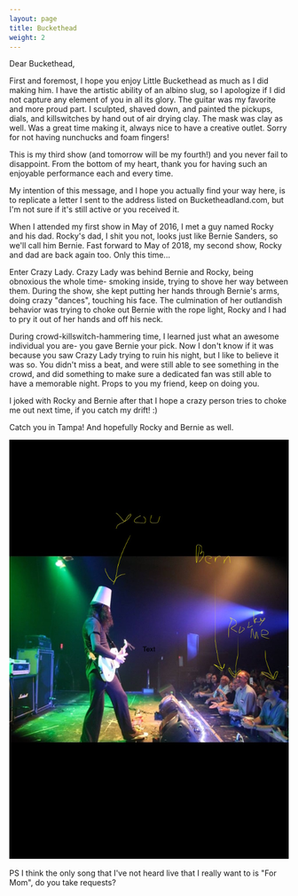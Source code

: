 ```yaml
---
layout: page
title: Buckethead
weight: 2
---
```


Dear Buckethead,

First and foremost, I hope you enjoy Little Buckethead as much as I did making him. I have the artistic ability of an albino slug, so I apologize if I did not capture any element of you in all its glory. The guitar was my favorite and more proud part. I sculpted, shaved down, and painted the pickups, dials, and killswitches by hand out of air drying clay. The mask was clay as well. Was a great time making it, always nice to have a creative outlet. Sorry for not having nunchucks and foam fingers!

This is my third show (and tomorrow will be my fourth!) and you never fail to disappoint. From the bottom of my heart, thank you for having such an enjoyable performance each and every time. 

My intention of this message, and I hope you actually find your way here, is to replicate a letter I sent to the address listed on Bucketheadland.com, but I'm not sure if it's still active or you received it.

When I attended my first show in May of 2016, I met a guy named Rocky and his dad. Rocky's dad, I shit you not, looks just like Bernie Sanders, so we'll call him Bernie. Fast forward to May of 2018, my second show, Rocky and dad are back again too. Only this time...

Enter Crazy Lady. Crazy Lady was behind Bernie and Rocky, being obnoxious the whole time- smoking inside, trying to shove her way between them. During the show, she kept putting her hands through Bernie's arms, doing crazy "dances", touching his face. The culmination of her outlandish behavior was trying to choke out Bernie with the rope light, Rocky and I had to pry it out of her hands and off his neck. 

During crowd-killswitch-hammering time, I learned just what an awesome individual you are- you gave Bernie your pick. Now I don't know if it was because you saw Crazy Lady trying to ruin his night, but I like to believe it was so. You didn't miss a beat, and were still able to see something in the crowd, and did something to make sure a dedicated fan was still able to have a memorable night. Props to you my friend, keep on doing you.

I joked with Rocky and Bernie after that I hope a crazy person tries to choke me out next time, if you catch my drift! :)

Catch you in Tampa! And hopefully Rocky and Bernie as well.

![](/images/buck.jpg)

PS I think the only song that I've not heard live that I really want to is "For Mom", do you take requests?
